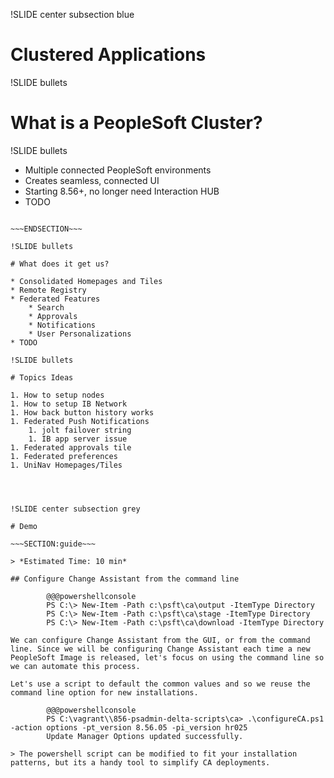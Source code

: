 !SLIDE center subsection blue

# Clustered Applications

!SLIDE bullets

# What is a PeopleSoft Cluster?

!SLIDE bullets

* Multiple connected PeopleSoft environments
* Creates seamless, connected UI
* Starting 8.56+, no longer need Interaction HUB
* TODO

~~~SECTION:notes~~~

~~~ENDSECTION~~~

!SLIDE bullets

# What does it get us?

* Consolidated Homepages and Tiles
* Remote Registry
* Federated Features
    * Search
    * Approvals
    * Notifications
    * User Personalizations
* TODO

!SLIDE bullets

# Topics Ideas

1. How to setup nodes
1. How to setup IB Network
1. How back button history works
1. Federated Push Notifications
    1. jolt failover string
    1. IB app server issue
1. Federated approvals tile
1. Federated preferences
1. UniNav Homepages/Tiles




!SLIDE center subsection grey

# Demo

~~~SECTION:guide~~~

> *Estimated Time: 10 min*

## Configure Change Assistant from the command line

        @@@powershellconsole
        PS C:\> New-Item -Path c:\psft\ca\output -ItemType Directory
        PS C:\> New-Item -Path c:\psft\ca\stage -ItemType Directory
        PS C:\> New-Item -Path c:\psft\ca\download -ItemType Directory
        
We can configure Change Assistant from the GUI, or from the command line. Since we will be configuring Change Assistant each time a new PeopleSoft Image is released, let's focus on using the command line so we can automate this process.

Let's use a script to default the common values and so we reuse the command line option for new installations.

        @@@powershellconsole
        PS C:\vagrant\\856-psadmin-delta-scripts\ca> .\configureCA.ps1 -action options -pt_version 8.56.05 -pi_version hr025
        Update Manager Options updated successfully.

> The powershell script can be modified to fit your installation patterns, but its a handy tool to simplify CA deployments.

